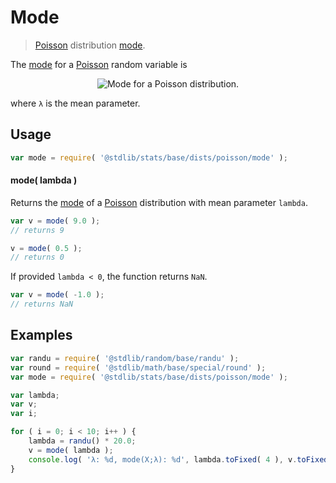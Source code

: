 <!--

@license Apache-2.0

Copyright (c) 2018 The Stdlib Authors.

Licensed under the Apache License, Version 2.0 (the "License");
you may not use this file except in compliance with the License.
You may obtain a copy of the License at

   http://www.apache.org/licenses/LICENSE-2.0

Unless required by applicable law or agreed to in writing, software
distributed under the License is distributed on an "AS IS" BASIS,
WITHOUT WARRANTIES OR CONDITIONS OF ANY KIND, either express or implied.
See the License for the specific language governing permissions and
limitations under the License.

-->

# Mode

> [Poisson][poisson-distribution] distribution [mode][mode].

<!-- Section to include introductory text. Make sure to keep an empty line after the intro `section` element and another before the `/section` close. -->

<section class="intro">

The [mode][mode] for a [Poisson][poisson-distribution] random variable is

<!-- <equation class="equation" label="eq:poisson_mode" align="center" raw="\operatorname{mode}\left( X \right) = \lfloor \lambda \rfloor" alt="Mode for a Poisson distribution."> -->

<div class="equation" align="center" data-raw-text="\operatorname{mode}\left( X \right) = \lfloor \lambda \rfloor" data-equation="eq:poisson_mode">
    <img src="https://cdn.jsdelivr.net/gh/stdlib-js/stdlib@51534079fef45e990850102147e8945fb023d1d0/lib/node_modules/@stdlib/stats/base/dists/poisson/mode/docs/img/equation_poisson_mode.svg" alt="Mode for a Poisson distribution.">
    <br>
</div>

<!-- </equation> -->

where `λ` is the mean parameter.

</section>

<!-- /.intro -->

<!-- Package usage documentation. -->

<section class="usage">

## Usage

```javascript
var mode = require( '@stdlib/stats/base/dists/poisson/mode' );
```

#### mode( lambda )

Returns the [mode][mode] of a [Poisson][poisson-distribution] distribution with mean parameter `lambda`.

```javascript
var v = mode( 9.0 );
// returns 9

v = mode( 0.5 );
// returns 0
```

If provided `lambda < 0`, the function returns `NaN`.

```javascript
var v = mode( -1.0 );
// returns NaN
```

</section>

<!-- /.usage -->

<!-- Package usage notes. Make sure to keep an empty line after the `section` element and another before the `/section` close. -->

<section class="notes">

</section>

<!-- /.notes -->

<!-- Package usage examples. -->

<section class="examples">

## Examples

<!-- eslint no-undef: "error" -->

```javascript
var randu = require( '@stdlib/random/base/randu' );
var round = require( '@stdlib/math/base/special/round' );
var mode = require( '@stdlib/stats/base/dists/poisson/mode' );

var lambda;
var v;
var i;

for ( i = 0; i < 10; i++ ) {
    lambda = randu() * 20.0;
    v = mode( lambda );
    console.log( 'λ: %d, mode(X;λ): %d', lambda.toFixed( 4 ), v.toFixed( 4 ) );
}
```

</section>

<!-- /.examples -->

<!-- Section to include cited references. If references are included, add a horizontal rule *before* the section. Make sure to keep an empty line after the `section` element and another before the `/section` close. -->

<section class="references">

</section>

<!-- /.references -->

<!-- Section for related `stdlib` packages. Do not manually edit this section, as it is automatically populated. -->

<section class="related">

</section>

<!-- /.related -->

<!-- Section for all links. Make sure to keep an empty line after the `section` element and another before the `/section` close. -->

<section class="links">

[poisson-distribution]: https://en.wikipedia.org/wiki/Poisson_distribution

[mode]: https://en.wikipedia.org/wiki/Mode_%28statistics%29

</section>

<!-- /.links -->

